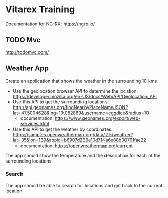 # Vitarex Training

Documentation for NG-RX:
<https://ngrx.io/>

## TODO Mvc

<http://todomvc.com/>

## Weather App

Create an application that shows the weather in the surrounding 10 kms

- Use the geolocation browser API to determine the location: <https://developer.mozilla.org/en-US/docs/Web/API/Geolocation_API>
- Use this API to get the surrounding locations: <http://api.geonames.org/findNearbyPlaceNameJSON?lat=47.5004628&lng=19.082869&username=eggdice&radius=10>
  - documentation: <https://www.geonames.org/export/web-services.html>
- Use this API to get the weather by coordinates: <https://samples.openweathermap.org/data/2.5/weather?lat=35&lon=139&appid=b6907d289e10d714a6e88b30761fae22>
  - documentation: <https://openweathermap.org/current>

The app should show the temperature and the description for each of the surrounding locations

### Search

The app should be able to search for locations and get back to the current location
